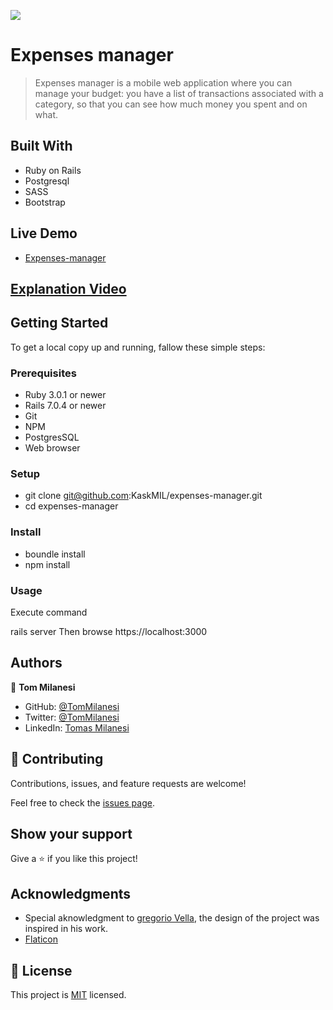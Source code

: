 ![](https://img.shields.io/badge/Microverse-blueviolet)

# Expenses manager

> Expenses manager is a mobile web application where you can manage your budget: you have a list of transactions associated with a category, so that you can see how much money you spent and on what.

## Built With

- Ruby on Rails
- Postgresql
- SASS
- Bootstrap

## Live Demo

- [Expenses-manager](https://expenses-manager-mila.herokuapp.com/)

## [Explanation Video](https://www.loom.com/share/f40d9ba38d4a4fb98319092c9e030114)


## Getting Started

To get a local copy up and running, fallow these simple steps:

### Prerequisites

- Ruby 3.0.1 or newer
- Rails 7.0.4 or newer
- Git
- NPM
- PostgresSQL
- Web browser

### Setup

- git clone git@github.com:KaskMIL/expenses-manager.git
- cd expenses-manager

### Install

- boundle install
- npm install

### Usage

Execute command

rails server
Then browse https://localhost:3000


## Authors

👤 **Tom Milanesi**

- GitHub: [@TomMilanesi](https://github.com/KaskMIL)
- Twitter: [@TomMilanesi](https://twitter.com/TomasMilanesi)
- LinkedIn: [Tomas Milanesi](https://www.linkedin.com/in/tomas-milanesi-3427bb185/)

## 🤝 Contributing

Contributions, issues, and feature requests are welcome!

Feel free to check the [issues page](../../issues/).

## Show your support

Give a ⭐️ if you like this project!

## Acknowledgments

- Special aknowledgment to [gregorio Vella](www.gregoirevella.com), the design of the project was inspired in his work.
- <a href="https://www.flaticon.com/free-icons/">Flaticon</a>

## 📝 License

This project is [MIT](./MIT.md) licensed.
